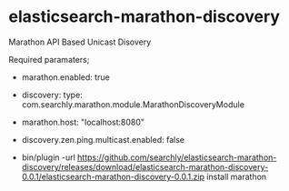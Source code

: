 elasticsearch-marathon-discovery
================================

Marathon API Based Unicast Disovery

Required paramaters;

* marathon.enabled: true
* discovery:
      type: com.searchly.marathon.module.MarathonDiscoveryModule
* marathon.host: "localhost:8080"
* discovery.zen.ping.multicast.enabled: false


* bin/plugin -url https://github.com/searchly/elasticsearch-marathon-discovery/releases/download/elasticsearch-marathon-discovery-0.0.1/elasticsearch-marathon-discovery-0.0.1.zip install marathon


